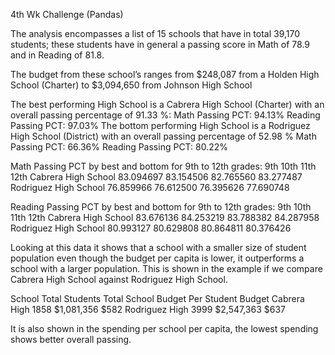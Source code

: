 4th Wk Challenge (Pandas)

The analysis encompasses a list of 15 schools that have in total 39,170 students; these students have in general a passing score in Math of 78.9 and in Reading of 81.8.

The budget from these school’s ranges from $248,087 from a Holden High School (Charter) to $3,094,650 from Johnson High School

The best performing High School is a Cabrera High School (Charter) with an overall passing percentage of 91.33 %:
	Math Passing PCT: 94.13%
	Reading Passing PCT: 97.03%
The bottom performing High School is a Rodriguez High School (District) with an overall passing percentage of 52.98 %
Math Passing PCT: 66.36%
	Reading Passing PCT: 80.22%

Math Passing PCT by best and bottom for 9th to 12th grades:
			9th		10th		11th		12th
Cabrera High School	83.094697	83.154506	82.765560	83.277487
Rodriguez High School	76.859966	76.612500	76.395626	77.690748

Reading Passing PCT by best and bottom for 9th to 12th grades:
			9th		10th		11th		12th
Cabrera High School	83.676136	84.253219	83.788382	84.287958
Rodriguez High School	80.993127	80.629808	80.864811	80.376426

Looking at this data it shows that a school with a smaller size of student population even though the budget per capita is lower, it outperforms a school with a larger population. This is shown in the example if we compare Cabrera High School against Rodriguez High School.

School			Total Students		Total School Budget	Per Student Budget
Cabrera High 		1858			$1,081,356		$582
Rodriguez High		3999			$2,547,363		$637

It is also shown in the spending per school per capita, the lowest spending shows better overall passing.
